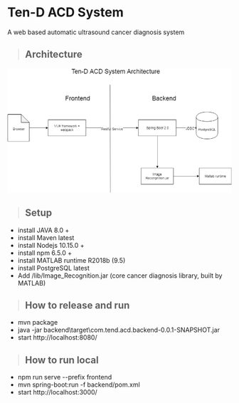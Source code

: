 # Ten-D ACD System
A web based automatic ultrasound cancer diagnosis system

> ## Architecture
![Ten-D ACD System](doc/tend-architecture.png)


> ## Setup
- install JAVA 8.0 +
- install Maven latest
- install Nodejs 10.15.0 +
- install npm 6.5.0 + 
- install MATLAB runtime R2018b (9.5)  
- install PostgreSQL latest
- Add /lib/Image_Recognition.jar (core cancer diagnosis library, built by MATLAB)

> ## How to release and run
- mvn package
- java -jar backend\target\com.tend.acd.backend-0.0.1-SNAPSHOT.jar
- start http://localhost:8080/

> ## How to run local
- npm run serve --prefix frontend
- mvn spring-boot:run -f backend/pom.xml
- start http://localhost:3000/

